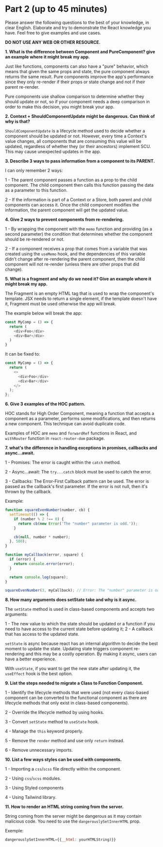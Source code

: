 # Part 2 (up to 45 minutes)

Please answer the following questions to the best of your knowledge, in clear English. Elaborate and try to demonstrate the React knowledge you have. Feel free to give examples and use cases.

**DO NOT USE ANY WEB OR OTHER RESOURCE.**

**1. What is the difference between Component and PureComponent? give an example where it might break my app.**

Just like functions, components can also have a "pure" behavior, which means that given the same props and state, the pure component always returns the same result. Pure components improve the app's performance since they only re-render if their props or state change and not if their parent re-render.

Pure components use shallow comparison to determine whether they should update or not, so if your component needs a deep comparison in order to make this decision, you might break your app.

**2. Context + ShouldComponentUpdate might be dangerous. Can think of why is that?**

`ShouldComponentUpdate` is a lifecycle method used to decide whether a component should be updated or not. However, every time a Context's value changes, all components that are consuming this value will be updated, regardless of whether they (or their ancestors) implement SCU. This may cause unexpected updates in the app.

**3. Describe 3 ways to pass information from a component to its PARENT.**

I can only remember 2 ways:

1 - The parent component passes a function as a prop to the child component. The child component then calls this function passing the data as a parameter to this function.

2 - If the information is part of a Context or a Store, both parent and child components can access it. Once the child component modifies the information, the parent component will get the updated value.

**4. Give 2 ways to prevent components from re-rendering.**

1 - By wrapping the component with the `memo` function and providing (as a second parameter) the condition that determines whether the component should be re-rendered or not.

2 - If a component receives a prop that comes from a variable that was created using the `useMemo` hook, and the dependencies of this variable didn't change after re-rendering the parent component, then the child component will not re-render (unless there are other props that did change).

**5. What is a fragment and why do we need it? Give an example where it might break my app.**

The Fragment is an empty HTML tag that is used to wrap the component's template. JSX needs to return a single element, if the template doesn't have it, Fragment must be used otherwise the app will break.

The example below will break the app:

```javascript
const MyComp = () => {
  return (
    <div>Foo</div>
    <div>Bar</div>
  )
}
```

It can be fixed to:

```javascript
const MyComp = () => {
  return (
    <>
      <div>Foo</div>
      <div>Bar</div>
    </>
  );
};
```

**6. Give 3 examples of the HOC pattern.**

HOC stands for High Order Component, meaning a function that accepts a component as a parameter, performs some modifications, and then returns a new component. This technique can avoid duplicate code.

Examples of HOC are `memo` and `forwardRef` functions in React, and `withRouter` function in `react-router-dom` package.

**7. what's the difference in handling exceptions in promises, callbacks and async...await.**

1 - Promises: The error is caught within the `catch` method.

2 - Async...await: The `try...catch` block must be used to catch the error.

3 - Callbacks: The Error-First Callback pattern can be used. The error is passed as the callback's first parameter. If the error is not null, then it's thrown by the callback.

Example:

```js
function squareEvenNumber(number, cb) {
  setTimeout(() => {
    if (number % 2 !== 0) {
      return cb(new Error('The "number" parameter is odd.'));
    }

    cb(null, number * number);
  }, 500);
}

function myCallback(error, square) {
  if (error) {
    return console.error(error);
  }

  return console.log(square);
}

squareEvenNumber(3, myCallback); // Error: The "number" parameter is odd.
```

**8. How many arguments does setState take and why is it async.**

The `setState` method is used in class-based components and accepts two arguments:

1 - The new value to which the state should be updated or a function if you need to have access to the current state before updating it;
2 - A callback that has access to the updated state.

`setState` is async because react has an internal algorithm to decide the best moment to update the state. Updating state triggers component re-rendering and this may be a costly operation. By making it async, users can have a better experience.

With `useState`, if you want to get the new state after updating it, the `useEffect` hook is the best option.

**9. List the steps needed to migrate a Class to Function Component.**

1 - Identify the lifecycle methods that were used (not every class-based component can be converted to the functional component as there are lifecycle methods that only exist in class-based components).

2 - Override the lifecycle method by using hooks.

3 - Convert `setState` method to `useState` hook.

4 - Manage the `this` keyword properly.

5 - Remove the `render` method and use only `return` instead.

6 - Remove unnecessary imports.

**10. List a few ways styles can be used with components.**

1 - Importing a `css`/`scss` file directly within the component.

2 - Using `css`/`scss` modules.

3 - Using Styled components

4 - Using Tailwind library.

**11. How to render an HTML string coming from the server.**

String coming from the server might be dangerous as it may contain malicious code. You need to use the `dangerouslySetInnerHTML` prop.

Exemple:

```javascript
dangerouslySetInnerHTML={{__html: yourHTMLString)}}
```
